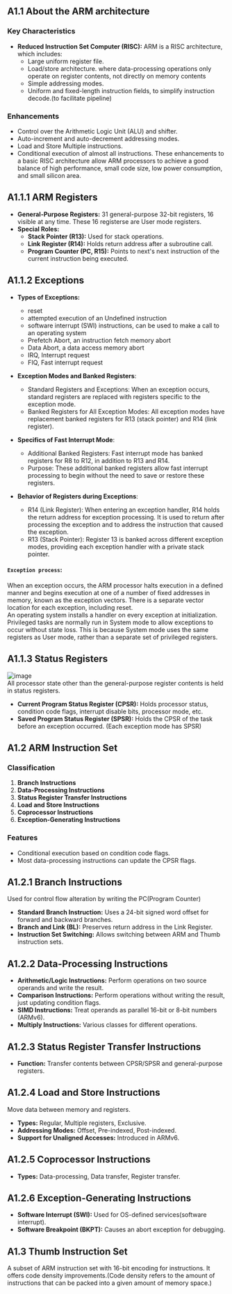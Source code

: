 ## A1.1 About the ARM architecture

### Key Characteristics
- **Reduced Instruction Set Computer (RISC):** ARM is a RISC architecture, which includes:
  - Large uniform register file.
  - Load/store architecture. where data-processing operations only operate on register contents, not directly on memory contents
  - Simple addressing modes.
  - Uniform and fixed-length instruction fields, to simplify instruction decode.(to facilitate pipeline)

### Enhancements
- Control over the Arithmetic Logic Unit (ALU) and shifter.
- Auto-increment and auto-decrement addressing modes.
- Load and Store Multiple instructions.
- Conditional execution of almost all instructions.
These enhancements to a basic RISC architecture allow ARM processors to achieve a good balance of high
performance, small code size, low power consumption, and small silicon area.

## A1.1.1 ARM Registers
- **General-Purpose Registers:** 31 general-purpose 32-bit registers, 16 visible at any time. These 16 registerse are User mode registers.
- **Special Roles:**
  - **Stack Pointer (R13):** Used for stack operations.
  - **Link Register (R14):** Holds return address after a subroutine call.
  - **Program Counter (PC, R15):** Points to next's next instruction of the current instruction being executed.

## A1.1.2 Exceptions
- **Types of Exceptions:**
  - reset
  - attempted execution of an Undefined instruction
  - software interrupt (SWI) instructions, can be used to make a call to an operating system
  - Prefetch Abort, an instruction fetch memory abort
  - Data Abort, a data access memory abort
  - IRQ, Interrupt request
  - FIQ, Fast interrupt request

- **Exception Modes and Banked Registers**:
  - Standard Registers and Exceptions: When an exception occurs, standard registers are replaced with registers specific to the exception mode.
  - Banked Registers for All Exception Modes: All exception modes have replacement banked registers for R13 (stack pointer) and R14 (link register).
- **Specifics of Fast Interrupt Mode**:
  - Additional Banked Registers: Fast interrupt mode has banked registers for R8 to R12, in addition to R13 and R14.
  - Purpose: These additional banked registers allow fast interrupt processing to begin without the need to save or restore these registers.
- **Behavior of Registers during Exceptions**:
  - R14 (Link Register): When entering an exception handler, R14 holds the return address for exception processing. It is used to return after processing the exception and to address the instruction that caused the exception.
  - R13 (Stack Pointer): Register 13 is banked across different exception modes, providing each exception handler with a private stack pointer.
#### `Exception process`:
When an exception occurs, the ARM processor halts execution in a defined manner and begins execution at
one of a number of fixed addresses in memory, known as the exception vectors. There is a separate vector location for each exception, including reset.<br>
An operating system installs a handler on every exception at initialization. Privileged tasks are normally run in System mode to allow exceptions to occur without state loss. This is because System mode uses the same registers as User mode, rather than a separate set of privileged registers.

## A1.1.3 Status Registers
![image](https://github.com/vacu9708/Embedded-system/assets/67142421/a8d11d29-e894-4dab-aa30-fa40bdaacdd0)<br>
All processor state other than the general-purpose register contents is held in status registers.
- **Current Program Status Register (CPSR):** Holds processor status, condition code flags, interrupt disable bits, processor mode, etc.
- **Saved Program Status Register (SPSR):** Holds the CPSR of the task before an exception occurred. (Each exception mode has SPSR) 

## A1.2 ARM Instruction Set

### Classification
1. **Branch Instructions**
2. **Data-Processing Instructions**
3. **Status Register Transfer Instructions**
4. **Load and Store Instructions**
5. **Coprocessor Instructions**
6. **Exception-Generating Instructions**

### Features
- Conditional execution based on condition code flags.
- Most data-processing instructions can update the CPSR flags.

## A1.2.1 Branch Instructions
Used for control flow alteration by writing the PC(Program Counter)
- **Standard Branch Instruction:** Uses a 24-bit signed word offset for forward and backward branches.
- **Branch and Link (BL):** Preserves return address in the Link Register.
- **Instruction Set Switching:** Allows switching between ARM and Thumb instruction sets.

## A1.2.2 Data-Processing Instructions
- **Arithmetic/Logic Instructions:** Perform operations on two source operands and write the result.
- **Comparison Instructions:** Perform operations without writing the result, just updating condition flags.
- **SIMD Instructions:** Treat operands as parallel 16-bit or 8-bit numbers (ARMv6).
- **Multiply Instructions:** Various classes for different operations.

## A1.2.3 Status Register Transfer Instructions
- **Function:** Transfer contents between CPSR/SPSR and general-purpose registers.

## A1.2.4 Load and Store Instructions
Move data between memory and registers.
- **Types:** Regular, Multiple registers, Exclusive.
- **Addressing Modes:** Offset, Pre-indexed, Post-indexed.
- **Support for Unaligned Accesses:** Introduced in ARMv6.

## A1.2.5 Coprocessor Instructions
- **Types:** Data-processing, Data transfer, Register transfer.

## A1.2.6 Exception-Generating Instructions
- **Software Interrupt (SWI):** Used for OS-defined services(software interrupt).
- **Software Breakpoint (BKPT):** Causes an abort exception for debugging.

## A1.3 Thumb Instruction Set
A subset of ARM instruction set with 16-bit encoding for instructions.
It offers code density improvements.(Code density refers to the amount of instructions that can be packed into a given amount of memory space.)
